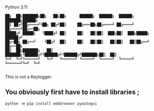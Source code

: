 Python 3.11                                                                                                               
```
██╗  ██╗███████╗██╗   ██╗██╗      ██████╗  ██████╗  ██████╗ ███████╗██████╗ 
██║ ██╔╝██╔════╝╚██╗ ██╔╝██║     ██╔═══██╗██╔════╝ ██╔════╝ ██╔════╝██╔══██╗
█████╔╝ █████╗   ╚████╔╝ ██║     ██║   ██║██║  ███╗██║  ███╗█████╗  ██████╔╝
██╔═██╗ ██╔══╝    ╚██╔╝  ██║     ██║   ██║██║   ██║██║   ██║██╔══╝  ██╔══██╗
██║  ██╗███████╗   ██║   ███████╗╚██████╔╝╚██████╔╝╚██████╔╝███████╗██║  ██║
╚═╝  ╚═╝╚══════╝   ╚═╝   ╚══════╝ ╚═════╝  ╚═════╝  ╚═════╝ ╚══════╝╚═╝  ╚═╝
                                                                                                                                                                    
```

This is not a Keylogger.

## You obviously first have to install libraries ;

```
python -m pip install webbrowser pyautogui 
```
